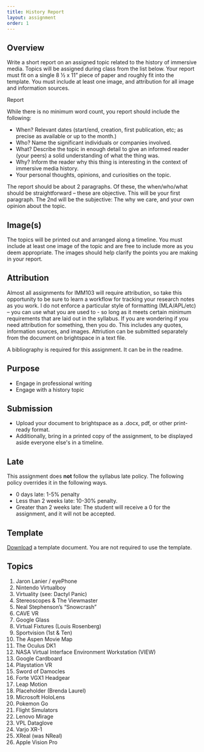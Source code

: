 ```yaml
---
title: History Report
layout: assignment
order: 1
---
```

## Overview
Write a short report on an assigned topic related to the history of immersive media. Topics will be assigned during class from the list below. Your report must fit on a single 8 ½ x 11” piece of paper and roughly fit into the template. You must include at least one image, and attribution for all image and information sources.


Report

While there is no minimum word count, you report should include the following:
-	When?  Relevant dates (start/end, creation, first publication, etc; as precise as available or up to the month.)
-	Who? Name the significant individuals or companies involved.
-	What? Describe the topic in enough detail to give an informed reader (your peers) a solid understanding of what the thing was.
-	Why?  Inform the reader why this thing is interesting in the context of immersive media history.
-	Your personal thoughts, opinions, and curiosities on the topic.

The report should be about 2 paragraphs. Of these, the when/who/what should be straightforward – these are objective. This will be your first paragraph. The 2nd will be the subjective: The why we care, and your own opinion about the topic.

## Image(s)
The topics will be printed out and arranged along a timeline. You must include at least one image of the topic and are free to include more as you deem appropriate. The images should help clarify the points you are making in your report.

## Attribution
Almost all assignments for IMM103 will require attribution, so take this opportunity to be sure to learn a workflow for tracking your research notes as you work. I do not enforce a particular style of formatting (MLA/APL/etc) – you can use what you are used to - so long as it meets certain minimum requirements that are laid out in the syllabus. If you are wondering if you need attribution for something, then you do. This includes any quotes, information sources, and images.
Attriution can be submitted separately from the document on brightspace in a text file.

A bibliography is required for this assignment. It can be in the readme.

## Purpose
- Engage in professional writing
- Engage with a history topic

## Submission
- Upload your document to brightspace as a .docx, pdf, or other print-ready format.
- Additionally, bring in a printed copy of the assignment, to be displayed aside everyone else's in a timeline.

## Late
This assignment does **not** follow the syllabus late policy. The following policy overrides it in the following ways.
  - 0 days late: 1-5% penalty
  - Less than 2 weeks late: 10-30% penalty.
  - Greater than 2 weeks late: The student will receive a 0 for the assignment, and it will not be accepted.

## Template
[Download](/assignmentInfo/IMM103-HistoryReportTemplate.docx) a template document. You are not required to use the template.

## Topics
1.	Jaron Lanier / eyePhone
2.	Nintendo Virtualboy
3.	Virtuality (see: Dactyl Panic)
4.	Stereoscopes & The Viewmaster
5.	Neal Stephenson’s “Snowcrash”
6.	CAVE VR
7.	Google Glass
8.	Virtual Fixtures (Louis Rosenberg)
9.	Sportvision (1st & Ten)
10.	The Aspen Movie Map
11. The Oculus DK1
12. NASA Virtual Interface Environment Workstation (VIEW)
13. Google Cardboard
14. Playstation VR
15. Sword of Damocles
16. Forte VGX1 Headgear
17. Leap Motion
18. Placeholder (Brenda Laurel)
19. Microsoft HoloLens
20. Pokemon Go
21. Flight Simulators
23. Lenovo Mirage
24. VPL Dataglove
25. Varjo XR-1
26. XReal (was NReal)
27. Apple Vision Pro
